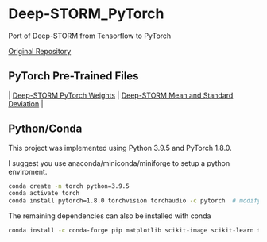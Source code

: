 # Deep-STORM_PyTorch
Port of Deep-STORM from Tensorflow to PyTorch

[Original Repository](https://github.com/EliasNehme/Deep-STORM)

## PyTorch Pre-Trained Files
| [Deep-STORM PyTorch Weights](https://drive.google.com/file/d/12LzHf2NC9vuhq3mYALGHyI7-glW0Nfoy/view?usp=sharing) | [Deep-STORM Mean and Standard Deviation](https://drive.google.com/file/d/1GDG8_-qbKdTpMltz03jzmH8FMJ7ZgD9L/view?usp=sharing) |

## Python/Conda
This project was implemented using Python 3.9.5 and PyTorch 1.8.0.

I suggest you use anaconda/miniconda/miniforge to setup a python enviroment.

```sh
conda create -n torch python=3.9.5 
conda activate torch
conda install pytorch=1.8.0 torchvision torchaudio -c pytorch  # modify based on GPU requirements
```

The remaining dependencies can also be installed with conda
```sh
conda install -c conda-forge pip matplotlib scikit-image scikit-learn tqdm h5py scipy numpy
```
